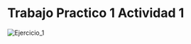 # Trabajo Practico 1 Actividad 1
![Ejercicio_1](https://github.com/Pabloot2023/ORT_THP_2023_Java/assets/142069541/728c9d0e-a833-4713-b6fb-b6e1ed7f0049)
